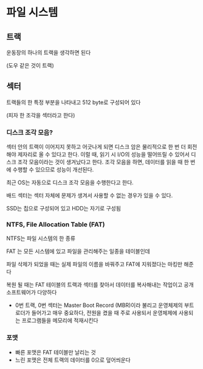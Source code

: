 # 파일 시스템

## 트랙

운동장의 하나의 트랙을 생각하면 된다

(도우 같은 것이 트랙)

## 섹터

트랙들의 한 특정 부분을 나타내고 512 byte로 구성되어 있다

(피자 한 조각을 섹터라고 한다)

### 디스크 조각 모음?

섹터 안의 트랙이 이어지지 못하고 어긋나게 되면 디스크 암은 물리적으로 한 번 더 회전해야 제자리로 올 수 있다고 한다. 이럴 때, 읽기 시 I/O의 성능을 떨어뜨릴 수 있어서 디스크 조각 모음이라는 것이 생겨났다고 한다. 조각 모음을 하면, 데이터를 읽을 때 한 번에 수행할 수 있으므로 성능이 개선된다.

최근 OS는 자동으로 디스크 조각 모음을 수행한다고 한다.

배드 섹터는 섹터 자체에 문제가 생겨서 사용할 수 없는 경우가 있을 수 있다.

SSD는 칩으로 구성되어 있고 HDD는 자기로 구성됨

### NTFS, File Allocation Table (FAT)

NTFS는 파일 시스템의 한 종류

FAT 는 모든 시스템에 있고 파일을 관리해주는 일종을 테이블인데

파일 삭제가 되었을 때는 실제 파일의 이름을 바꿔주고 FAT에 지워졌다는 마킹만 해준다

복원 될 때는 FAT 테이블의 트랙과 섹터를 찾아서 데이터를 복사해내는 작업이고 공개 소프트웨어가 다양하다 

- 0번 트랙, 0번 섹터는 Master Boot Record (MBR)이라 불리고 운영체제의 부트로더가 들어가고 매우 중요하다, 전원을 켰을 때 주로 사용되서 운영체제에 사용되는 프로그램들을 메모리에 적재시킨다

### 포맷

- 빠른 포맷은 FAT 테이블만 날리는 것
- 느린 포맷은 전체 트랙의 데이터를 0으로 덮어씌운다